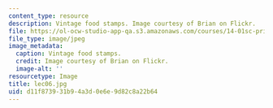 ```yaml
---
content_type: resource
description: Vintage food stamps. Image courtesy of Brian on Flickr.
file: https://ol-ocw-studio-app-qa.s3.amazonaws.com/courses/14-01sc-principles-of-microeconomics-fall-2011/d11f873931b94a3d0e6e9d82c8a22b64_lec06.jpg
file_type: image/jpeg
image_metadata:
  caption: Vintage food stamps.
  credit: Image courtesy of Brian on Flickr.
  image-alt: ''
resourcetype: Image
title: lec06.jpg
uid: d11f8739-31b9-4a3d-0e6e-9d82c8a22b64
---
```

